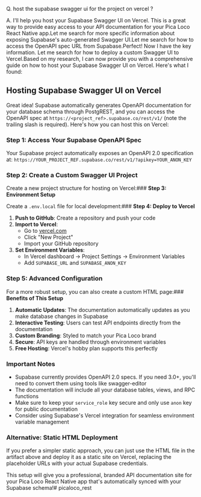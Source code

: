 Q. 
host the supabase swagger ui for the project on vercel ?

A.
I'll help you host your Supabase Swagger UI on Vercel. This is a great way to provide easy access to your API documentation for your Pica Loco React Native app.Let me search for more specific information about exposing Supabase's auto-generated Swagger UI.Let me search for how to access the OpenAPI spec URL from Supabase.Perfect! Now I have the key information. Let me search for how to deploy a custom Swagger UI to Vercel.Based on my research, I can now provide you with a comprehensive guide on how to host your Supabase Swagger UI on Vercel. Here's what I found:

## Hosting Supabase Swagger UI on Vercel

Great idea! Supabase automatically generates OpenAPI documentation for your database schema through PostgREST, and you can access the OpenAPI spec at `https://<project_ref>.supabase.co/rest/v1/` (note the trailing slash is required). Here's how you can host this on Vercel:

### **Step 1: Access Your Supabase OpenAPI Spec**

Your Supabase project automatically exposes an OpenAPI 2.0 specification at: `https://YOUR_PROJECT_REF.supabase.co/rest/v1/?apikey=YOUR_ANON_KEY`

### **Step 2: Create a Custom Swagger UI Project**

Create a new project structure for hosting on Vercel:### **Step 3: Environment Setup**

Create a `.env.local` file for local development:### **Step 4: Deploy to Vercel**

1. **Push to GitHub**: Create a repository and push your code
2. **Import to Vercel**: 
   - Go to [vercel.com](https://vercel.com)
   - Click "New Project"
   - Import your GitHub repository
3. **Set Environment Variables**:
   - In Vercel dashboard → Project Settings → Environment Variables
   - Add `SUPABASE_URL` and `SUPABASE_ANON_KEY`

### **Step 5: Advanced Configuration** 

For a more robust setup, you can also create a custom HTML page:### **Benefits of This Setup**

1. **Automatic Updates**: The documentation automatically updates as you make database changes in Supabase
2. **Interactive Testing**: Users can test API endpoints directly from the documentation
3. **Custom Branding**: Styled to match your Pica Loco brand
4. **Secure**: API keys are handled through environment variables
5. **Free Hosting**: Vercel's hobby plan supports this perfectly

### **Important Notes**

- Supabase currently provides OpenAPI 2.0 specs. If you need 3.0+, you'll need to convert them using tools like swagger-editor
- The documentation will include all your database tables, views, and RPC functions
- Make sure to keep your `service_role` key secure and only use `anon` key for public documentation
- Consider using Supabase's Vercel integration for seamless environment variable management

### **Alternative: Static HTML Deployment**

If you prefer a simpler static approach, you can just use the HTML file in the artifact above and deploy it as a static site on Vercel, replacing the placeholder URLs with your actual Supabase credentials.

This setup will give you a professional, branded API documentation site for your Pica Loco React Native app that's automatically synced with your Supabase schema!#   p i c a l o c o _ r e s t  
 